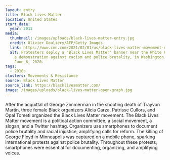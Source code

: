 ```yaml
---
layout: entry
title: Black Lives Matter
location: United States
start_date:
  year: 2013
media:
  thumbnail: /images/uploads/black-lives-matter-entry.jpg
  credit: Olivier Douliery/AFP/Getty Images
  link: https://www.cnn.com/2021/02/01/us/black-lives-matter-movement-nobel-peace-prize-trnd/index.html
  alt: Protesters deploy a "Black Lives Matter" banner near the White House during
    a demonstration against racism and police brutality, in Washington, DC, on
    June 6, 2020.
tags:
  - 2010s
clusters: Movements & Resistance
source: Black Lives Matter
source_link: https://blacklivesmatter.com/
image: /images/uploads/black-lives-matter-open-graph.jpg
---
```

After the acquittal of George Zimmerman in the shooting death of Trayvon Martin, three female Black organizers Alicia Garza, Patrisse Cullors, and Opal Tometi organized the Black Lives Matter movement. The Black Lives Matter movement is a political action committee, a social movement, a slogan, and a Twitter hashtag. Organizers use smartphones to document police brutality and racial injustice, amplifying calls for reform. The killing of George Floyd in Minneapolis was captured on a mobile phone, sparking international protests against police brutality. Throughout these protests, smartphones were essential for documenting, organizing, and amplifying voices.